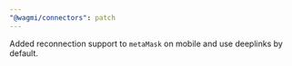 ```yaml
---
"@wagmi/connectors": patch
---
```


Added reconnection support to `metaMask` on mobile and use deeplinks by default.
